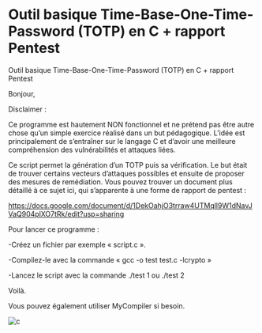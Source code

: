 # Outil basique Time-Base-One-Time-Password (TOTP) en C + rapport Pentest

Outil basique Time-Base-One-Time-Password (TOTP) en C + rapport Pentest

Bonjour, 

Disclaimer : 

Ce programme est hautement NON fonctionnel et ne prétend pas être autre chose qu’un simple exercice réalisé dans un but pédagogique. L’idée est principalement de s’entraîner sur le langage C et d’avoir une meilleure compréhension des vulnérabilités et attaques liées. 

Ce script permet la génération d’un TOTP puis sa vérification. Le but était de trouver certains vecteurs d’attaques possibles et ensuite de proposer des mesures de remédiation. Vous pouvez trouver un document plus détaillé à ce sujet ici, qui s’apparente à une forme de rapport de pentest : 

https://docs.google.com/document/d/1DekOahjO3trraw4UTMqll9W1dNavJVaQ904plXO7tRk/edit?usp=sharing


Pour lancer ce programme : 

-Créez un fichier par exemple « script.c ». 

-Compilez-le avec la commande « gcc -o test test.c -lcrypto »

-Lancez le script avec la commande ./test 1 ou ./test 2 


Voilà. 

Vous pouvez également utiliser MyCompiler si besoin. 


![c](https://github.com/user-attachments/assets/e2b5b373-ecf0-483f-8210-c24a0e4c2af5)




